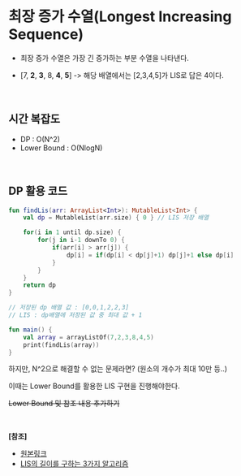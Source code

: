 # 최장 증가 수열(Longest Increasing Sequence)

* 최장 증가 수열은 가장 긴 증가하는 부분 수열을 나타낸다.

* [7, __2__, __3__, 8, __4__, __5__] -> 해당 배열에서는 [2,3,4,5]가 LIS로 답은 4이다.

<br/>

## 시간 복잡도
* DP : O(N^2)
* Lower Bound : O(NlogN)

<br/>

## DP 활용 코드
``` kotlin
fun findLis(arr: ArrayList<Int>): MutableList<Int> {
    val dp = MutableList(arr.size) { 0 } // LIS 저장 배열

    for(i in 1 until dp.size) {
        for(j in i-1 downTo 0) {
            if(arr[i] > arr[j]) {
                dp[i] = if(dp[i] < dp[j]+1) dp[j]+1 else dp[i]
            }
        }
    }
    return dp
}

// 저장된 dp 배열 값 : [0,0,1,2,2,3]
// LIS : dp배열에 저장된 값 중 최대 값 + 1

fun main() {
    val array = arrayListOf(7,2,3,8,4,5)
    print(findLis(array))
}
```

하지만, N^2으로 해결할 수 없는 문제라면? (원소의 개수가 최대 10만 등..)

이때는 Lower Bound를 활용한 LIS 구현을 진행해야한다.

~~Lower Bound 및 참조 내용 추가하기~~

<br/>

__[참조]__
* [원본링크]()
* [LIS의 길이를 구하는 3가지 알고리즘](https://shoark7.github.io/programming/algorithm/3-LIS-algorithms)